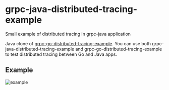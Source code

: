# grpc-java-distributed-tracing-example
Small example of distributed tracing in grpc-java application

Java clone of [grpc-go-distributed-tracing-example](https://github.com/ValManP/grpc-go-distributed-tracing-example). 
You can use both grpc-java-distributed-tracing-example and grpc-go-distributed-tracing-example to test distributed tracing between Go and Java apps.

## Example
![example](https://user-images.githubusercontent.com/12141268/113720557-74775c00-96f7-11eb-9011-af52bb381dcc.png)
